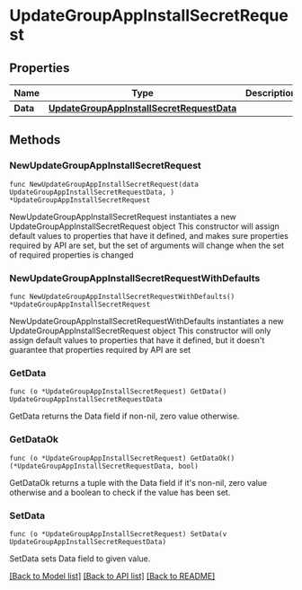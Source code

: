 # UpdateGroupAppInstallSecretRequest

## Properties

Name | Type | Description | Notes
------------ | ------------- | ------------- | -------------
**Data** | [**UpdateGroupAppInstallSecretRequestData**](UpdateGroupAppInstallSecretRequestData.md) |  | 

## Methods

### NewUpdateGroupAppInstallSecretRequest

`func NewUpdateGroupAppInstallSecretRequest(data UpdateGroupAppInstallSecretRequestData, ) *UpdateGroupAppInstallSecretRequest`

NewUpdateGroupAppInstallSecretRequest instantiates a new UpdateGroupAppInstallSecretRequest object
This constructor will assign default values to properties that have it defined,
and makes sure properties required by API are set, but the set of arguments
will change when the set of required properties is changed

### NewUpdateGroupAppInstallSecretRequestWithDefaults

`func NewUpdateGroupAppInstallSecretRequestWithDefaults() *UpdateGroupAppInstallSecretRequest`

NewUpdateGroupAppInstallSecretRequestWithDefaults instantiates a new UpdateGroupAppInstallSecretRequest object
This constructor will only assign default values to properties that have it defined,
but it doesn't guarantee that properties required by API are set

### GetData

`func (o *UpdateGroupAppInstallSecretRequest) GetData() UpdateGroupAppInstallSecretRequestData`

GetData returns the Data field if non-nil, zero value otherwise.

### GetDataOk

`func (o *UpdateGroupAppInstallSecretRequest) GetDataOk() (*UpdateGroupAppInstallSecretRequestData, bool)`

GetDataOk returns a tuple with the Data field if it's non-nil, zero value otherwise
and a boolean to check if the value has been set.

### SetData

`func (o *UpdateGroupAppInstallSecretRequest) SetData(v UpdateGroupAppInstallSecretRequestData)`

SetData sets Data field to given value.



[[Back to Model list]](../README.md#documentation-for-models) [[Back to API list]](../README.md#documentation-for-api-endpoints) [[Back to README]](../README.md)


